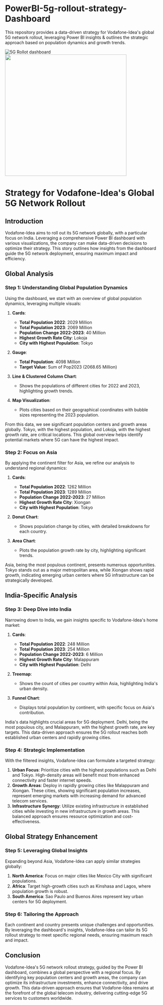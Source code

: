 # PowerBI-5g-rollout-strategy-Dashboard
This repository provides a data-driven strategy for Vodafone-Idea's global 5G network rollout, leveraging Power BI insights &amp; outlines the strategic approach based on population dynamics and growth trends.

![5G Rollot dashboard](https://github.com/Abhi-37/PowerBI-5g-rollout-strategy-Dashboard/assets/169159978/23c1044f-d98f-41e4-8bbf-b15a1aaad675)
<img width="400" src="https://github.com/Abhi-37/PowerBI-5g-rollout-strategy-Dashboard/assets/169159978/23c1044f-d98f-41e4-8bbf-b15a1aaad675">

# Strategy for Vodafone-Idea's Global 5G Network Rollout

## Introduction

Vodafone-Idea aims to roll out its 5G network globally, with a particular focus on India. Leveraging a comprehensive Power BI dashboard with various visualizations, the company can make data-driven decisions to optimize their strategy. This story outlines how insights from the dashboard guide the 5G network deployment, ensuring maximum impact and efficiency.

## Global Analysis

### Step 1: Understanding Global Population Dynamics

Using the dashboard, we start with an overview of global population dynamics, leveraging multiple visuals:

1. **Cards**:
   - **Total Population 2022**: 2029 Million
   - **Total Population 2023**: 2069 Million
   - **Population Change 2022-2023**: 40 Million
   - **Highest Growth Rate City**: Lokoja
   - **City with Highest Population**: Tokyo

2. **Gauge**:
   - **Total Population**: 4098 Million
   - **Target Value**: Sum of Pop2023 (2068.65 Million)

3. **Line & Clustered Column Chart**:
   - Shows the populations of different cities for 2022 and 2023, highlighting growth trends.

4. **Map Visualization**:
   - Plots cities based on their geographical coordinates with bubble sizes representing the 2023 population.

From this data, we see significant population centers and growth areas globally. Tokyo, with the highest population, and Lokoja, with the highest growth rate, are critical locations. This global overview helps identify potential markets where 5G can have the highest impact.

### Step 2: Focus on Asia

By applying the continent filter for Asia, we refine our analysis to understand regional dynamics:

1. **Cards**:
   - **Total Population 2022**: 1262 Million
   - **Total Population 2023**: 1289 Million
   - **Population Change 2022-2023**: 27 Million
   - **Highest Growth Rate City**: Xiongan
   - **City with Highest Population**: Tokyo

2. **Donut Chart**:
   - Shows population change by cities, with detailed breakdowns for each country.

3. **Area Chart**:
   - Plots the population growth rate by city, highlighting significant trends.

Asia, being the most populous continent, presents numerous opportunities. Tokyo stands out as a major metropolitan area, while Xiongan shows rapid growth, indicating emerging urban centers where 5G infrastructure can be strategically developed.

## India-Specific Analysis

### Step 3: Deep Dive into India

Narrowing down to India, we gain insights specific to Vodafone-Idea's home market:

1. **Cards**:
   - **Total Population 2022**: 248 Million
   - **Total Population 2023**: 254 Million
   - **Population Change 2022-2023**: 6 Million
   - **Highest Growth Rate City**: Malappuram
   - **City with Highest Population**: Delhi

2. **Treemap**:
   - Shows the count of cities per country within Asia, highlighting India's urban density.

3. **Funnel Chart**:
   - Displays total population by continent, with specific focus on Asia's contribution.

India's data highlights crucial areas for 5G deployment. Delhi, being the most populous city, and Malappuram, with the highest growth rate, are key targets. This data-driven approach ensures the 5G rollout reaches both established urban centers and rapidly growing cities.

### Step 4: Strategic Implementation

With the filtered insights, Vodafone-Idea can formulate a targeted strategy:

1. **Urban Focus**: Prioritize cities with the highest populations such as Delhi and Tokyo. High-density areas will benefit most from enhanced connectivity and faster internet speeds.
2. **Growth Areas**: Deploy in rapidly growing cities like Malappuram and Xiongan. These cities, showing significant population increases, represent emerging markets with increasing demand for advanced telecom services.
3. **Infrastructure Synergy**: Utilize existing infrastructure in established cities while investing in new infrastructure in growth areas. This balanced approach ensures resource optimization and cost-effectiveness.

## Global Strategy Enhancement

### Step 5: Leveraging Global Insights

Expanding beyond Asia, Vodafone-Idea can apply similar strategies globally:

1. **North America**: Focus on major cities like Mexico City with significant populations.
2. **Africa**: Target high-growth cities such as Kinshasa and Lagos, where population growth is robust.
3. **South America**: Sao Paulo and Buenos Aires represent key urban centers for 5G deployment.

### Step 6: Tailoring the Approach

Each continent and country presents unique challenges and opportunities. By leveraging the dashboard's insights, Vodafone-Idea can tailor its 5G rollout strategy to meet specific regional needs, ensuring maximum reach and impact.

## Conclusion

Vodafone-Idea's 5G network rollout strategy, guided by the Power BI dashboard, combines a global perspective with a regional focus. By identifying key population centers and growth areas, the company can optimize its infrastructure investments, enhance connectivity, and drive growth. This data-driven approach ensures that Vodafone-Idea remains at the forefront of the global telecom industry, delivering cutting-edge 5G services to customers worldwide.
